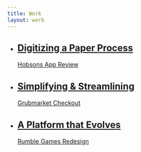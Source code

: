 ```yaml
---
title: Work
layout: work
---
```


<ul>
  <li>
    <a href="/work/hobsons-app-review/">
      <h2>Digitizing a Paper Process</h2>
      <p>Hobsons App Review</p>
    </a>
  </li>
  <li>
    <a href="/work/grubmarket-checkout/">
      <h2>Simplifying &amp; Streamlining</h2>
      <p>Grubmarket Checkout</p>
    </a>
  </li>
  <li>
    <a href="/work/rumble-redesign/">
      <h2>A Platform that Evolves</h2>
      <p>Rumble Games Redesign</p>
    </a>
  </li>
</ul>
